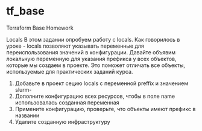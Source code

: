 # tf_base
Terraform Base Homework

Locals
В этом задании опробуем работу с locals. Как говорилось в уроке - locals позволяют указывать переменные для переиспользования значений в конфигурации. Давайте объявим локальную переменную для указания префикса у всех объектов, которые мы создаем в проекте. Это поможет отличать все объекты, используемые для практических заданий курса.

1. Добавьте в проект сецию locals с переменной preffix и значением slurm-
2. Дополните конфигурацию всех ресурсов, чтобы в поле name использовалась созданная переменная
3. Примените конфигурацию, проверьте, что объекты имеют префикс в названии
4. Удалите созданную инфраструктуру